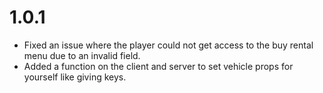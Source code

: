 # 1.0.1

- Fixed an issue where the player could not get access to the buy rental menu due to an invalid field.
- Added a function on the client and server to set vehicle props for yourself like giving keys.
